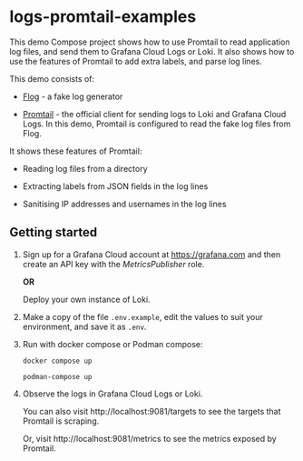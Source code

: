 # logs-promtail-examples

This demo Compose project shows how to use Promtail to read application log files, and send them to Grafana Cloud Logs or Loki. It also shows how to use the features of Promtail to add extra labels, and parse log lines.

This demo consists of:

- [Flog][flog] - a fake log generator

- [Promtail][promtail] - the official client for sending logs to Loki and Grafana Cloud Logs. In this demo, Promtail is configured to read the fake log files from Flog.

It shows these features of Promtail:

- Reading log files from a directory

- Extracting labels from JSON fields in the log lines

- Sanitising IP addresses and usernames in the log lines

## Getting started

1.  Sign up for a Grafana Cloud account at https://grafana.com and then create an API key with the _MetricsPublisher_ role.

    **OR**
    
    Deploy your own instance of Loki. 

1.  Make a copy of the file `.env.example`, edit the values to suit your environment, and save it as `.env`.

2.  Run with docker compose or Podman compose:

    ```shell
    docker compose up

    podman-compose up
    ```

3.  Observe the logs in Grafana Cloud Logs or Loki.

    You can also visit http://localhost:9081/targets to see the targets that Promtail is scraping.

    Or, visit http://localhost:9081/metrics to see the metrics exposed by Promtail.

[compose]: https://compose-spec.io/
[promtail]: https://grafana.com/docs/loki/latest/clients/promtail/configuration/
[flog]: https://github.com/mingrammer/flog
